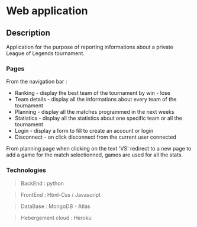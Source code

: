 # Web application

## Description

Application for the purpose of reporting informations about a private League of Legends tournament.


### Pages

From the navigation bar :

- Ranking - display the best team of the tournament by win - lose
- Team details - display all the informations about every team of the tournament
- Planning - display all the matches programmed in the next weeks
- Statistics - display all the statistics about one specific team or all the tournament
- Login - display a form to fill to create an account or login
- Disconnect - on click disconnect from the current user connected

From planning page when clicking on the text 'VS' redirect to a new page to add a game for the match selectionned, games are used for all the stats.


### Technologies

> BackEnd : python

> FrontEnd : Html-Css / Javascript

> DataBase : MongoDB - Atlas

> Hebergement cloud : Heroku
